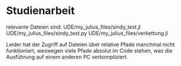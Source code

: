 # Studienarbeit

relevante Dateien sind: 
UDE/my_julius_files/sindy_test.jl
UDE/my_julius_files/sindy_test.py
UDE/my_julius_files/verkettung.jl

Leider hat der Zugriff auf Dateien über relative Pfade manchmal nicht funktioniert,
weswegen viele Pfade absolut im Code stehen, was die Ausführung auf einem anderen PC verkompliziert.
